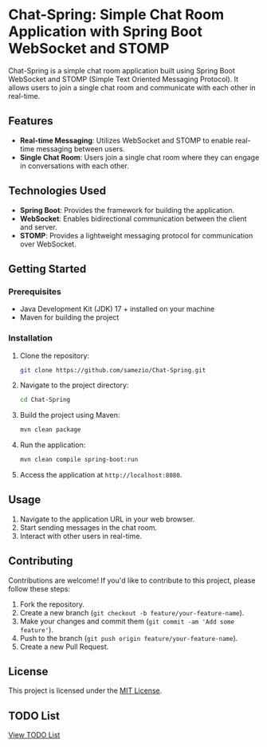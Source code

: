 # Chat-Spring: Simple Chat Room Application with Spring Boot WebSocket and STOMP

Chat-Spring is a simple chat room application built using Spring Boot WebSocket and STOMP (Simple Text Oriented Messaging Protocol). It allows users to join a single chat room and communicate with each other in real-time.

## Features

- **Real-time Messaging**: Utilizes WebSocket and STOMP to enable real-time messaging between users.
- **Single Chat Room**: Users join a single chat room where they can engage in conversations with each other.

## Technologies Used

- **Spring Boot**: Provides the framework for building the application.
- **WebSocket**: Enables bidirectional communication between the client and server.
- **STOMP**: Provides a lightweight messaging protocol for communication over WebSocket.

## Getting Started

### Prerequisites

- Java Development Kit (JDK) 17 + installed on your machine
- Maven for building the project

### Installation

1. Clone the repository:

   ```bash
   git clone https://github.com/samezio/Chat-Spring.git
   ```

2. Navigate to the project directory:

   ```bash
   cd Chat-Spring
   ```

3. Build the project using Maven:

   ```bash
   mvn clean package
   ```

4. Run the application:

   ```bash
   mvn clean compile spring-boot:run
   ```

5. Access the application at `http://localhost:8080`.

## Usage

1. Navigate to the application URL in your web browser.
2. Start sending messages in the chat room.
3. Interact with other users in real-time.

## Contributing

Contributions are welcome! If you'd like to contribute to this project, please follow these steps:

1. Fork the repository.
2. Create a new branch (`git checkout -b feature/your-feature-name`).
3. Make your changes and commit them (`git commit -am 'Add some feature'`).
4. Push to the branch (`git push origin feature/your-feature-name`).
5. Create a new Pull Request.

## License

This project is licensed under the [MIT License](LICENSE).

## TODO List

[View TODO List](TODO.md)

